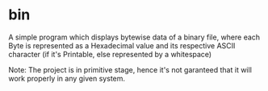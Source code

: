 # bin
A simple program which displays bytewise data of a binary file, where each Byte is represented as a Hexadecimal value and its respective ASCII character (if it's Printable, else represented by a whitespace)

Note: The project is in primitive stage, hence it's not garanteed that it will work properly in any given system.

